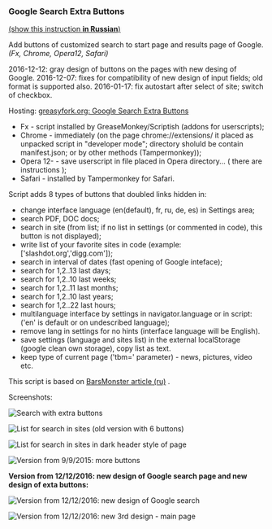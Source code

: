 ### Google Search Extra Buttons

[(show this instruction **in Russian**)](readmeRu.md)

Add buttons of customized search to start page and results page of Google.<br>
*(Fx, Chrome, Opera12, Safari)*

2016-12-12: gray design of buttons on the pages with new desing of Google.
2016-12-07: fixes for compatibility of new design of input fields; old format is supported also.
2016-01-17: fix autostart after select of site; switch of checkbox.

Hosting: [greasyfork.org: Google Search Extra Buttons](https://greasyfork.org/en/scripts/7543-google-search-extra-buttons)

* Fx - script installed by GreaseMonkey/Scriptish (addons for userscripts);
* Chrome - immediately (on the page chrome://extensions/ it placed as unpacked script in "developer mode"; directory sholuld be contain manifest.json; or by other methods (Tampermonkey));
* Opera 12- - save userscript in file placed in Opera directory... ( there are instructions );
* Safari - installed by Tampermonkey for Safari.

Script adds 8 types of buttons that doubled links hidden in:

* change interface language (en(default), fr, ru, de, es) in Settings area;
* search PDF, DOC docs;
* search in site (from list; if no list in settings (or commented in code), this button is not displayed);
* write list of your favorite sites in code (example: ['slashdot.org','digg.com']);
* search in interval of dates (fast opening of Google inteface);
* search for 1,2..13 last days;
* search for 1,2..10 last weeks;
* search for 1,2..11 last months;
* search for 1,2..10 last years;
* search for 1,2..22 last hours;
* multilanguage interface by settings in navigator.language or in script: ('en' is default or on undescribed language);
* remove lang in settings for no hints (interface language will be English).
* save settings (language and sites list) in the external localStorage (google clean own storage), copy list as text.
* keep type of current page ('tbm=' parameter) - news, pictures, video etc.

This script is based on [BarsMonster article (ru)](http://habrahabr.ru/post/179367/) .

Screenshots:

![Search with extra buttons](https://greasyfork.org/system/screenshots/screenshots/000/000/015/original/googleSearchExtraButtons-20150118-031446.png?14215417344)

![List for search in sites (old version with 6 buttons)](https://raw.githubusercontent.com/spmbt/googleSearchExtraButtons/master/googleSearchExtraButt20150218-white.png)

![List for search in sites in dark header style of page](https://raw.githubusercontent.com/spmbt/googleSearchExtraButtons/master/googleSearchExtraButt20150218-dark.png)

![Version from 9/9/2015: more buttons](https://raw.githubusercontent.com/spmbt/googleSearchExtraButtons/master/20150909-googleSearchExtra123week.png)

**Version from 12/12/2016: new design of Google search page and new design of exta buttons:**

![Version from 12/12/2016: new design of Google search](https://raw.githubusercontent.com/spmbt/googleSearchExtraButtons/master/2016-12-12_searchNewDesign3.png)

![Version from 12/12/2016: new 3rd design - main page](https://raw.githubusercontent.com/spmbt/googleSearchExtraButtons/master/2016-12-12_searchStartNewDes3.png)